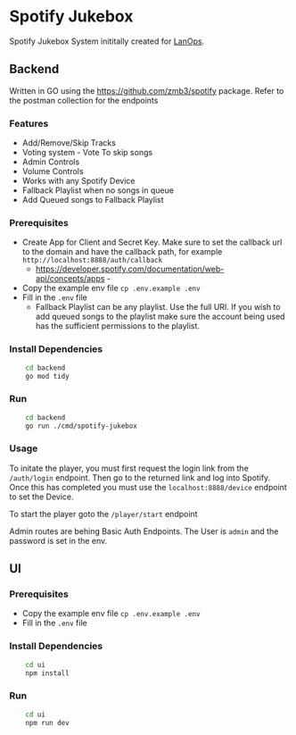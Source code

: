 # Spotify Jukebox

Spotify Jukebox System inititally created for [LanOps](https://lanops.co.uk). 

## Backend

Written in GO using the https://github.com/zmb3/spotify package. Refer to the postman collection for the endpoints

### Features

- Add/Remove/Skip Tracks
- Voting system - Vote To skip songs
- Admin Controls
- Volume Controls
- Works with any Spotify Device
- Fallback Playlist when no songs in queue
- Add Queued songs to Fallback Playlist

### Prerequisites

- Create App for Client and Secret Key. Make sure to set the callback url to the domain and have the callback path, for example ```http://localhost:8888/auth/callback```
    - https://developer.spotify.com/documentation/web-api/concepts/apps -
- Copy the example env file ```cp .env.example .env```
- Fill in the ```.env``` file
    - Fallback Playlist can be any playlist. Use the full URI. If you wish to add queued songs to the playlist make sure the account being used has the sufficient permissions to the playlist.

### Install Dependencies
```bash
    cd backend
    go mod tidy
```

### Run

```bash
    cd backend
    go run ./cmd/spotify-jukebox
```

### Usage

To initate the player, you must first request the login link from the ```/auth/login``` endpoint. Then go to the returned link and log into Spotify. Once this has completed you must use the ```localhost:8888/device``` endpoint to set the Device.

To start the player goto the ```/player/start``` endpoint

Admin routes are behing Basic Auth Endpoints. The User is ```admin``` and the password is set in the env.

## UI

### Prerequisites

- Copy the example env file ```cp .env.example .env```
- Fill in the ```.env``` file

### Install Dependencies
```bash
    cd ui
    npm install
```

### Run

```bash
    cd ui
    npm run dev
```